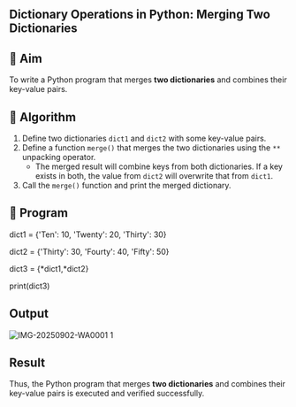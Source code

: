 ## Dictionary Operations in Python: Merging Two Dictionaries

## 🎯 Aim
To write a Python program that merges **two dictionaries** and combines their key-value pairs.

## 🧠 Algorithm
1. Define two dictionaries `dict1` and `dict2` with some key-value pairs.
2. Define a function `merge()` that merges the two dictionaries using the `**` unpacking operator.
   - The merged result will combine keys from both dictionaries. If a key exists in both, the value from `dict2` will overwrite that from `dict1`.
3. Call the `merge()` function and print the merged dictionary.

## 🧾 Program
dict1 = {'Ten': 10, 'Twenty': 20, 'Thirty': 30}

dict2 = {'Thirty': 30, 'Fourty': 40, 'Fifty': 50}

dict3 = {*dict1,*dict2}

print(dict3)

## Output
![IMG-20250902-WA0001 1](https://github.com/user-attachments/assets/1ae762b0-30ce-4fd3-85f4-1615e9673215)

## Result
Thus, the Python program that merges **two dictionaries** and combines their key-value pairs is executed and verified successfully.
